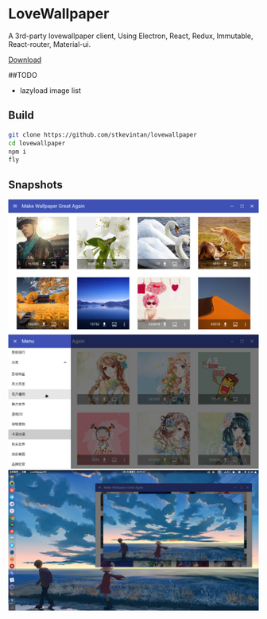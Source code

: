 # LoveWallpaper

A 3rd-party lovewallpaper client, Using Electron, React, Redux, Immutable, React-router, Material-ui.   


[Download](https://github.com/stkevintan/lovewallpaper/releases)

##TODO
- lazyload image list


## Build
```bash
git clone https://github.com/stkevintan/lovewallpaper
cd lovewallpaper
npm i
fly
```

## Snapshots

![list](https://raw.githubusercontent.com/stkevintan/lovewallpaper/master/snapshots/lovewallpaper-list2.png)
![sidebar](https://raw.githubusercontent.com/stkevintan/lovewallpaper/master/snapshots/lovewallpaper-sidebar2.png)
![preview](https://raw.githubusercontent.com/stkevintan/lovewallpaper/master/snapshots/lovewallpaper-preview2.png)

